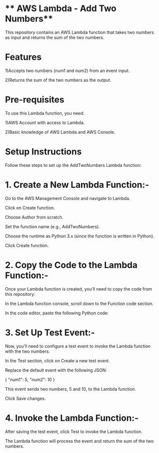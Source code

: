 # ** AWS Lambda - Add Two Numbers**

This repository contains an AWS Lambda function that takes two numbers as input and returns the sum of the two numbers.

# Features

1)Accepts two numbers (num1 and num2) from an event input.

2)Returns the sum of the two numbers as the output.

# Pre-requisites

To use this Lambda function, you need:

1)AWS Account with access to Lambda.

2)Basic knowledge of AWS Lambda and AWS Console.

# Setup Instructions

Follow these steps to set up the AddTwoNumbers Lambda function:

# 1. Create a New Lambda Function:-
Go to the AWS Management Console and navigate to Lambda.

Click on Create function.

Choose Author from scratch.

Set the function name (e.g., AddTwoNumbers).

Choose the runtime as Python 3.x (since the function is written in Python).

Click Create function.

# 2. Copy the Code to the Lambda Function:-

Once your Lambda function is created, you'll need to copy the code from this repository:

In the Lambda function console, scroll down to the Function code section.

In the code editor, paste the following Python code:

# 3.  Set Up Test Event:-

Now, you'll need to configure a test event to invoke the Lambda function with the two numbers.

In the Test section, click on Create a new test event.

Replace the default event with the following JSON:

{
    "num1": 5,
    "num2": 10
}

This event sends two numbers, 5 and 10, to the Lambda function.

Click Save changes.

# 4. Invoke the Lambda Function:-

After saving the test event, click Test to invoke the Lambda function.

The Lambda function will process the event and return the sum of the two numbers.

